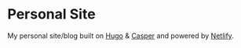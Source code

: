 # Personal Site

My personal site/blog built on [Hugo](https://gohugo.io/) & [Casper](https://github.com/vjeantet/hugo-theme-casper) and powered by [Netlify](http://netlify.com/).